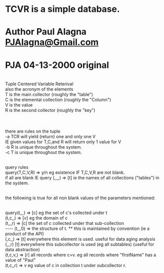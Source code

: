 # TCVR is a simple database.
# Author Paul Alagna PJAlagna@Gmail.com
# PJA 04-13-2000 original

<br/> Tuple Centered Variable Reterival 
<br/> also the acronym of the elements
<br/> T is the main collector (roughly the "table")
<br/> C is the elemental collection (roughly the "Column")
<br/> V is the value
<br/> R is the second collector (roughly the "key")
<br/> 
<br/> 
<br/> 
<br/> there are rules on the tuple
	<br/> -a TCR will yield (return) one and only one V
		<br/> IE given values for T,C,and R will return only 1 value for V
	<br/> -b R is unique throughout the system.
	<br/> -c T is unique throughout the system.
	
<br/> query rules
<br/> query(T,C,V,R) => y/n eg existence IF T,C,V,R are not blank.
<br/> if all are blank IE query (,,,,) => [t] ie the names of all collections ("tables") in the system.

<br/> the following is true for all non blank values of the parameters mentioned:

<br/> query(t,,,) => [c] eg the set of c's collected under t
<br/> (t,c,,) => [v] eg the domain of c
<br/> (t,,,r) => [c] the set of c collected under that sub-collection
<br/> ----  (t,,,0) => the structure of t. ** this is maintained by convention (ie a product of the API)
<br/> (,c,,) => [t] everywhere this element is used. useful for data aging analysis
<br/> (,,,r) [t] everywhere this subcollector is used (eg all subtables) (useful for data abstraction)
<br/> (t,c,v,) => [r] all records where c=v. eg all records where "firstName" has a value of "Paul"
<br/>(t,c,,r) => v eg value of c in collection t under subcollector r. 

